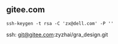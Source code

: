 ## gitee.com

`ssh-keygen -t rsa -C 'zx@dell.com' -P ''`  

ssh: git@gitee.com:zyzhai/gra_design.git  
